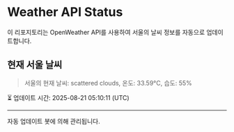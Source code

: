 
# Weather API Status

이 리포지토리는 OpenWeather API를 사용하여 서울의 날씨 정보를 자동으로 업데이트합니다.

## 현재 서울 날씨
> 서울의 현재 날씨: scattered clouds, 온도: 33.59°C, 습도: 55%

⏳ 업데이트 시간: 2025-08-21 05:10:11 (UTC)

---
자동 업데이트 봇에 의해 관리됩니다.
